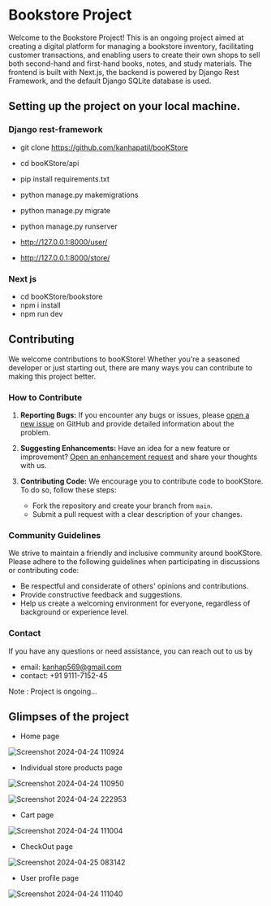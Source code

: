 # Bookstore Project
Welcome to the Bookstore Project! This is an ongoing project aimed at creating a digital platform for managing a bookstore inventory, facilitating customer transactions, and enabling users to create their own shops to sell both second-hand and first-hand books, notes, and study materials. The frontend is built with Next.js, the backend is powered by Django Rest Framework, and the default Django SQLite database is used.

## Setting up the project on your local machine.
### Django rest-framework
- git clone https://github.com/kanhapatil/booKStore 
- cd booKStore/api
- pip install requirements.txt
- python manage.py makemigrations
- python manage.py migrate
- python manage.py runserver

- http://127.0.0.1:8000/user/
- http://127.0.0.1:8000/store/

### Next js
- cd booKStore/bookstore
- npm i install
- npm run dev


## Contributing

We welcome contributions to booKStore! Whether you're a seasoned developer or just starting out, there are many ways you can contribute to making this project better.

### How to Contribute

1. **Reporting Bugs:** If you encounter any bugs or issues, please [open a new issue](link-to-issues) on GitHub and provide detailed information about the problem.
   
2. **Suggesting Enhancements:** Have an idea for a new feature or improvement? [Open an enhancement request](link-to-issues) and share your thoughts with us.

3. **Contributing Code:** We encourage you to contribute code to booKStore. To do so, follow these steps:
   - Fork the repository and create your branch from `main`.
   - Submit a pull request with a clear description of your changes.

### Community Guidelines

We strive to maintain a friendly and inclusive community around booKStore. Please adhere to the following guidelines when participating in discussions or contributing code:
- Be respectful and considerate of others' opinions and contributions.
- Provide constructive feedback and suggestions.
- Help us create a welcoming environment for everyone, regardless of background or experience level.

### Contact

If you have any questions or need assistance, you can reach out to us by
- email: kanhap569@gmail.com
- contact: +91 9111-7152-45

Note : Project is ongoing...


## Glimpses of the project
- Home page

![Screenshot 2024-04-24 110924](https://github.com/kanhapatil/booKStore/assets/101468170/cd8612ae-d5e0-4643-bfb7-f612b9243661)

- Individual store products page

![Screenshot 2024-04-24 110950](https://github.com/kanhapatil/booKStore/assets/101468170/36122401-787b-4e75-babb-ef5f60a88a3b)

![Screenshot 2024-04-24 222953](https://github.com/kanhapatil/booKStore/assets/101468170/ad0eeac8-2e08-4044-aed5-d427978ea150)

- Cart page

![Screenshot 2024-04-24 111004](https://github.com/kanhapatil/booKStore/assets/101468170/0009f4c6-8441-4412-ae52-4eb568f3ac34)

- CheckOut page

![Screenshot 2024-04-25 083142](https://github.com/kanhapatil/booKStore/assets/101468170/fa6afd13-0dee-4dde-a5ef-ecadfad05a8f)

- User profile page

![Screenshot 2024-04-24 111040](https://github.com/kanhapatil/booKStore/assets/101468170/2524d394-bf01-4cc5-8e52-898c0f6db6fe)

